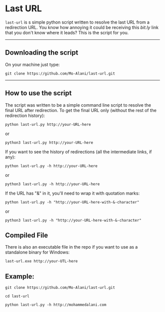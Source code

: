 # Last URL
`last-url` is s simple python script written to resolve the last URL from a redirection URL. You know how annoying it could be receiving this _bit.ly_ link that you don't know where it leads? This is the script for you.

***

## Downloading the script
On your machine just type:

`git clone https://github.com/Mo-Alani/last-url.git`

***

## How to use the script
The script was written to be a simple command line script to resolve the final URL after redirection.
To get the final URL only (without the rest of the redirection history):

`python last-url.py http://your-URL-here`

or

`python3 last-url.py http://your-URL-here`

If you want to see the history of redirections (all the intermediate links, if any):

`python last-url.py -h http://your-URL-here`

or

`python3 last-url.py -h http://your-URL-here`

If the URL has "&" in it, you'll need to wrap it with quotation marks:

`python last-url.py -h "http://your-URL-here-with-&-character"`

or

`python3 last-url.py -h "http://your-URL-here-with-&-character"`

## Compiled File
There is also an executable file in the repo if you want to use as a standalone binary for Windows:

`last-url.exe http://your-UTL-here`

## Example:

`git clone https://github.com/Mo-Alani/last-url.git`

`cd last-url`

`python last-url.py -h http://mohammedalani.com`
